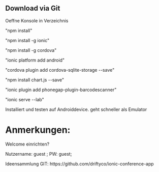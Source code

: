 <h2>Download via Git</h2>
<p>Oeffne Konsole in Verzeichnis</p>
<p>"npm install"</p>
<p>"npm install -g ionic"</p>
<p>"npm install -g cordova"</p>
<p> "ionic platform add android" </p>
<p> "cordova plugin add cordova-sqlite-storage --save" </p>
<p> "npm install chart.js --save" </p>
<p> "ionic plugin add phonegap-plugin-barcodescanner"</p>
<p> "ionic serve --lab" <p>
<p>Installiert und testen auf Androiddevice. geht schneller als Emulator</p>
<h1> Anmerkungen: </h1>
<!--p> Root wieder auf Login setzen, derzeit wegen einfachheit auf Menu </p-->
<p> Welcome einrichten? </p>
<p> Nutzername: guest ; PW: guest; </p>
<p> Ideensammlung GIT: https://github.com/driftyco/ionic-conference-app</p>
